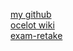 [my github](https://github.com/lutoskin)<br>
[ocelot wiki](https://github.com/green-fox-academy/ocelot-syllabus/wiki)<br>
[exam-retake](https://github.com/lutoskin/fulvipes-basic-exam-retake)<br>
